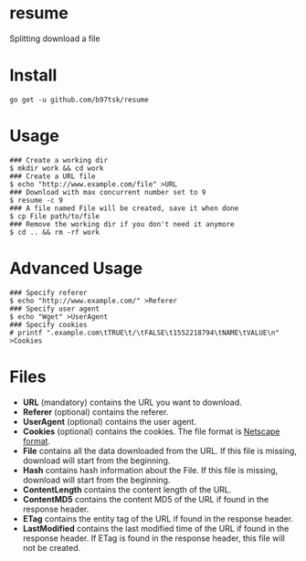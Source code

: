 # resume
Splitting download a file

# Install
```
go get -u github.com/b97tsk/resume
```

# Usage
```
### Create a working dir
$ mkdir work && cd work
### Create a URL file
$ echo "http://www.example.com/file" >URL
### Download with max concurrent number set to 9
$ resume -c 9
### A file named File will be created, save it when done
$ cp File path/to/file
### Remove the working dir if you don't need it anymore
$ cd .. && rm -rf work
```

# Advanced Usage
```
### Specify referer
$ echo "http://www.example.com/" >Referer
### Specify user agent
$ echo "Wget" >UserAgent
### Specify cookies
# printf ".example.com\tTRUE\t/\tFALSE\t1552218794\tNAME\tVALUE\n" >Cookies
```

# Files
* **URL** (mandatory) contains the URL you want to download.
* **Referer** (optional) contains the referer.
* **UserAgent** (optional) contains the user agent.
* **Cookies** (optional) contains the cookies. The file format is [Netscape format](https://unix.stackexchange.com/a/210282).
* **File** contains all the data downloaded from the URL.
If this file is missing, download will start from the beginning.
* **Hash** contains hash information about the File.
If this file is missing, download will start from the beginning.
* **ContentLength** contains the content length of the URL.
* **ContentMD5** contains the content MD5 of the URL if found in the response header.
* **ETag** contains the entity tag of the URL if found in the response header.
* **LastModified** contains the last modified time of the URL if found in the response header.
If ETag is found in the response header, this file will not be created.
